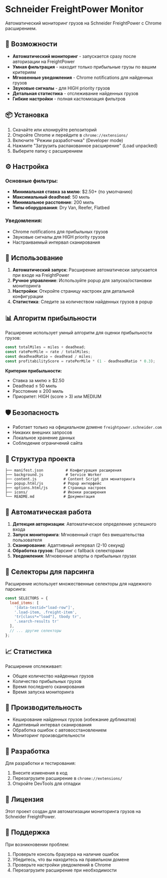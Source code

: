 # Schneider FreightPower Monitor

Автоматический мониторинг грузов на Schneider FreightPower с Chrome расширением.

## 🚛 Возможности

- **Автоматический мониторинг** - запускается сразу после авторизации на FreightPower
- **Умная фильтрация** - находит только прибыльные грузы по вашим критериям
- **Мгновенные уведомления** - Chrome notifications для найденных грузов
- **Звуковые сигналы** - для HIGH priority грузов
- **Детальная статистика** - отслеживание найденных грузов
- **Гибкие настройки** - полная кастомизация фильтров

## 📦 Установка

1. Скачайте или клонируйте репозиторий
2. Откройте Chrome и перейдите в `chrome://extensions/`
3. Включите "Режим разработчика" (Developer mode)
4. Нажмите "Загрузить распакованное расширение" (Load unpacked)
5. Выберите папку с расширением

## ⚙️ Настройка

### Основные фильтры:
- **Минимальная ставка за милю**: $2.50+ (по умолчанию)
- **Максимальный deadhead**: 50 миль
- **Минимальное расстояние**: 200 миль
- **Типы оборудования**: Dry Van, Reefer, Flatbed

### Уведомления:
- Chrome notifications для прибыльных грузов
- Звуковые сигналы для HIGH priority грузов
- Настраиваемый интервал сканирования

## 🔧 Использование

1. **Автоматический запуск**: Расширение автоматически запускается при входе на FreightPower
2. **Ручное управление**: Используйте popup для запуска/остановки мониторинга
3. **Настройки**: Откройте страницу настроек для детальной конфигурации
4. **Статистика**: Следите за количеством найденных грузов в popup

## 📊 Алгоритм прибыльности

Расширение использует умный алгоритм для оценки прибыльности грузов:

```javascript
const totalMiles = miles + deadhead;
const ratePerMile = rate / totalMiles;
const deadheadRatio = deadhead / miles;
const profitabilityScore = ratePerMile * (1 - deadheadRatio * 0.3);
```

**Критерии прибыльности:**
- Ставка за милю ≥ $2.50
- Deadhead ≤ 50 миль
- Расстояние ≥ 200 миль
- Приоритет: HIGH (score > 3) или MEDIUM

## 🛡️ Безопасность

- Работает только на официальном домене `freightpower.schneider.com`
- Никаких внешних запросов
- Локальное хранение данных
- Соблюдение ограничений сайта

## 📁 Структура проекта

```
├── manifest.json          # Конфигурация расширения
├── background.js          # Service Worker
├── content.js            # Content Script для мониторинга
├── popup.html/js         # Popup интерфейс
├── options.html/js       # Страница настроек
├── icons/                # Иконки расширения
└── README.md             # Документация
```

## 🔄 Автоматическая работа

1. **Детекция авторизации**: Автоматическое определение успешного входа
2. **Запуск мониторинга**: Мгновенный старт без вмешательства пользователя
3. **Сканирование**: Адаптивный интервал (2-10 секунд)
4. **Обработка грузов**: Парсинг с fallback селекторами
5. **Уведомления**: Мгновенные алерты о прибыльных грузах

## 🎯 Селекторы для парсинга

Расширение использует множественные селекторы для надежного парсинга:

```javascript
const SELECTORS = {
  load_items: [
    '[data-testid="load-row"]',
    '.load-item, .freight-item',
    'tr[class*="load"], tbody tr',
    '.search-results tr'
  ],
  // ... другие селекторы
};
```

## 📈 Статистика

Расширение отслеживает:
- Общее количество найденных грузов
- Количество прибыльных грузов
- Время последнего сканирования
- Время запуска мониторинга

## 🚀 Производительность

- Кеширование найденных грузов (избежание дубликатов)
- Адаптивный интервал сканирования
- Обработка ошибок с автовосстановлением
- Мониторинг производительности

## 🔧 Разработка

Для разработки и тестирования:

1. Внесите изменения в код
2. Перезагрузите расширение в `chrome://extensions/`
3. Откройте DevTools для отладки

## 📝 Лицензия

Этот проект создан для автоматизации мониторинга грузов на Schneider FreightPower.

## 🤝 Поддержка

При возникновении проблем:
1. Проверьте консоль браузера на наличие ошибок
2. Убедитесь, что вы находитесь на правильном домене
3. Проверьте настройки уведомлений в Chrome
4. Перезагрузите расширение при необходимости
